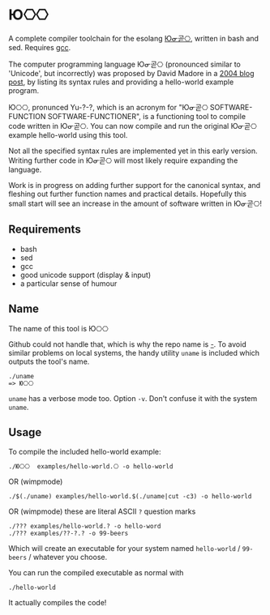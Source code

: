 # Ю⎔⎔

A complete compiler toolchain for the esolang [Юᓂ곧⎔](https://esolangs.org/wiki/%D0%AE%E1%93%82%EA%B3%A7%E2%8E%94), written in bash and sed. Requires [gcc](https://www.gnu.org/software/gcc/).

The computer programming language Юᓂ곧⎔  (pronounced similar to 'Unicode', but incorrectly) was proposed by David Madore in a [2004 blog post](http://www.madore.org/~david/weblog/d.2004-12-03.0813.html), by listing its syntax rules and providing a hello-world example program.

Ю⎔⎔, pronunced Yu-?-?, which is an acronym for "Юᓂ곧⎔ SOFTWARE-FUNCTION SOFTWARE-FUNCTIONER", is a functioning tool to compile code written in Юᓂ곧⎔. 
You can now compile and run the original Юᓂ곧⎔ example hello-world using this tool.

Not all the specified syntax rules are implemented yet in this early version. Writing further code in Юᓂ곧⎔ will most likely require expanding the language. 

Work is in progress on adding further support for the canonical syntax, and fleshing out further function names and practical details. Hopefully this small start will see an increase in the amount of software written in Юᓂ곧⎔!

## Requirements
* bash
* sed
* gcc
* good unicode support (display & input)
* a particular sense of humour

## Name
The name of this tool is Ю⎔⎔ 

Github could not handle that, which is why the repo name is [-](https://github.com/hornc/-).
To avoid similar problems on local systems, the handy utility `uname` is included which outputs the tool's name.

    ./uname
    => Ю⎔⎔

`uname` has a verbose mode too. Option `-v`.
Don't confuse it with the system `uname`.

## Usage

To compile the included hello-world example:

    ./Ю⎔⎔  examples/hello-world.⎔ -o hello-world

OR (wimpmode)

    ./$(./uname) examples/hello-world.$(./uname|cut -c3) -o hello-world

OR (wimpmode) these are literal ASCII `?` question marks

    ./??? examples/hello-world.? -o hello-word
    ./??? examples/??-?.? -o 99-beers

Which will create an executable for your system named `hello-world` / `99-beers` / whatever you choose.

You can run the compiled executable as normal with

    ./hello-world

It actually compiles the code!


